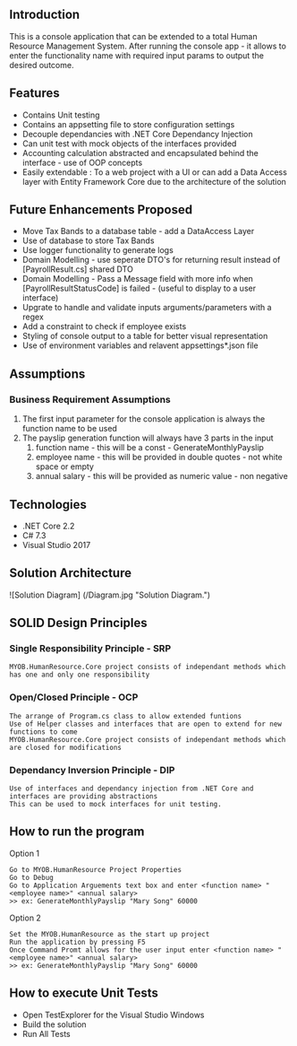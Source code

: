 ## Introduction
This is a console application that can be extended to a total Human Resource Management System.
After running the console app - it allows to enter the functionality name with required input params to output the desired outcome.

## Features
* Contains Unit testing
* Contains an appsetting file to store configuration settings
* Decouple dependancies with .NET Core Dependancy Injection
* Can unit test with mock objects of the interfaces provided
* Accounting  calculation abstracted and encapsulated behind the interface - use of OOP concepts
* Easily extendable : To a web project with a UI or can add a Data Access layer with Entity Framework Core due to the architecture of the solution


## Future Enhancements Proposed
* Move Tax Bands to a database table - add a DataAccess Layer
* Use of database to store Tax Bands
* Use logger functionality to generate logs
* Domain Modelling - use seperate DTO's for returning result instead of [PayrollResult.cs] shared DTO
* Domain Modelling - Pass a Message field with more info when [PayrollResultStatusCode] is failed - (useful to display to a user interface)
* Upgrate to handle and validate inputs arguments/parameters with a regex
* Add a constraint to check if employee exists
* Styling of console output to a table for better visual representation
* Use of environment variables and relavent appsettings*.json file

## Assumptions
### Business Requirement Assumptions
1. The first input parameter for the console application is always the function name to be used
1. The payslip generation function will always have 3 parts in the input
	1. function name - this will be a const - GenerateMonthlyPayslip
	1. employee name - this will be provided in double quotes - not white space or empty
	1. annual salary - this will be provided as numeric value - non negative

## Technologies
* .NET Core 2.2
* C# 7.3
* Visual Studio 2017

## Solution Architecture
![Solution Diagram] (/Diagram.jpg "Solution Diagram.")

## SOLID Design Principles

### Single Responsibility Principle - SRP
	MYOB.HumanResource.Core project consists of independant methods which has one and only one responsibility

### Open/Closed Principle - OCP
	The arrange of Program.cs class to allow extended funtions
	Use of Helper classes and interfaces that are open to extend for new functions to come
	MYOB.HumanResource.Core project consists of independant methods which are closed for modifications

### Dependancy Inversion Principle - DIP
    Use of interfaces and dependancy injection from .NET Core and interfaces are providing abstractions	
	This can be used to mock interfaces for unit testing.

## How to run the program

Option 1
```
Go to MYOB.HumanResource Project Properties
Go to Debug
Go to Application Arguements text box and enter <function name> "<employee name>" <annual salary>
>> ex: GenerateMonthlyPayslip "Mary Song" 60000

```

Option 2
```
Set the MYOB.HumanResource as the start up project
Run the application by pressing F5
Once Command Promt allows for the user input enter <function name> "<employee name>" <annual salary> 
>> ex: GenerateMonthlyPayslip "Mary Song" 60000
```

## How to execute Unit Tests
* Open TestExplorer for the Visual Studio Windows
* Build the solution
* Run All Tests










